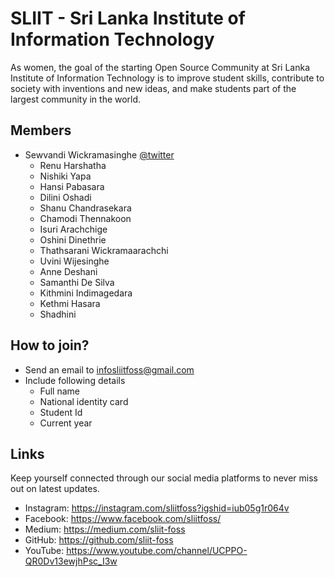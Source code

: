 
# SLIIT - Sri Lanka Institute of Information Technology

As women, the goal of the starting Open Source Community at Sri Lanka Institute of Information Technology is to improve student skills, contribute to society with inventions and new ideas, and make students part of the largest community in the world.


## Members

* Sewvandi Wickramasinghe [@twitter](https://twitter.com/Sewvandiii)  
  - Renu Harshatha
  - Nishiki Yapa
  - Hansi Pabasara
  - Dilini Oshadi
  - Shanu Chandrasekara
  - Chamodi Thennakoon
  - Isuri Arachchige
  - Oshini Dinethrie
  - Thathsarani Wickramaarachchi
  - Uvini Wijesinghe
  - Anne Deshani
  - Samanthi De Silva
  - Kithmini Indimagedara
  - Kethmi Hasara
  - Shadhini 

## How to join?

- Send an email to [infosliitfoss@gmail.com](infosliitfoss@gmail.com) 
- Include following details
    - Full name
    - National identity card
    - Student Id
    - Current year

## Links

Keep yourself connected through our social media platforms to never miss out on latest updates.

- Instagram: https://instagram.com/sliitfoss?igshid=iub05g1r064v
- Facebook: https://www.facebook.com/sliitfoss/
- Medium: https://medium.com/sliit-foss
- GitHub: https://github.com/sliit-foss
- YouTube: https://www.youtube.com/channel/UCPPO-QR0Dv13ewjhPsc_I3w
